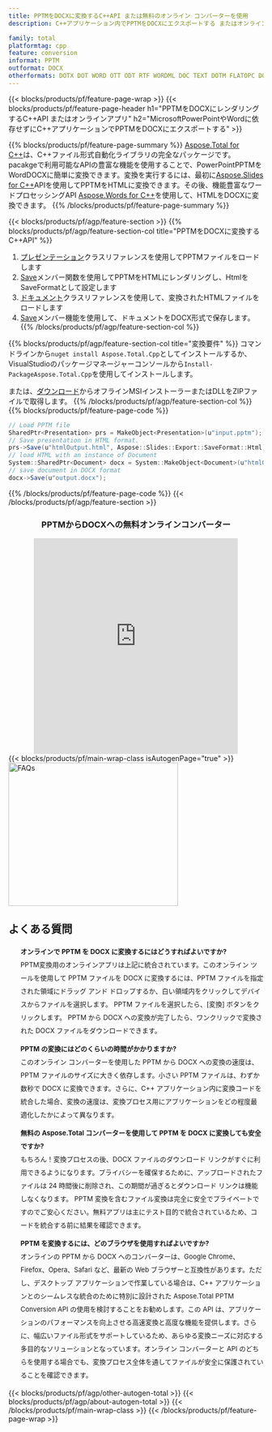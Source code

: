 ```yaml
---
title: PPTMをDOCXに変換するC++API または無料のオンライン コンバーターを使用
description: C++アプリケーション内でPPTMをDOCXにエクスポートする またはオンライン。コードを統合する前に、無料の PPTM から DOCX へのオンライン コンバーターをすばやくテストします。

family: total
platformtag: cpp
feature: conversion
informat: PPTM
outformat: DOCX
otherformats: DOTX DOT WORD OTT ODT RTF WORDML DOC TEXT DOTM FLATOPC DOCM
---
```

{{< blocks/products/pf/feature-page-wrap >}}
{{< blocks/products/pf/feature-page-header h1="PPTMをDOCXにレンダリングするC++API またはオンラインアプリ" h2="MicrosoftPowerPointやWordに依存せずにC++アプリケーションでPPTMをDOCXにエクスポートする" >}}

{{% blocks/products/pf/feature-page-summary %}}
[Aspose.Total for C++](https://products.aspose.com/total/cpp/)は、C++ファイル形式自動化ライブラリの完全なパッケージです。 pacakgeで利用可能なAPIの豊富な機能を使用することで、PowerPointPPTMをWordDOCXに簡単に変換できます。変換を実行するには、最初に[Aspose.Slides for C++](https://products.aspose.com/slides/cpp/)APIを使用してPPTMをHTMLに変換できます。その後、機能豊富なワードプロセッシングAPI [Aspose.Words for C++](https://products.aspose.com/words/cpp/)を使用して、HTMLをDOCXに変換できます。 
{{% /blocks/products/pf/feature-page-summary  %}}

{{< blocks/products/pf/agp/feature-section >}}
{{% blocks/products/pf/agp/feature-section-col title="PPTMをDOCXに変換するC++API" %}}
1. [プレゼンテーション](https://reference.aspose.com/slides/cpp/class/aspose.slides.presentation)クラスリファレンスを使用してPPTMファイルをロードします
2. [Save](https://reference.aspose.com/slides/cpp/class/aspose.slides.presentation#afcd59ec697bf05c10f78c3869de2ec9e)メンバー関数を使用してPPTMをHTMLにレンダリングし、HtmlをSaveFormatとして設定します
3. [ドキュメント](https://reference.aspose.com/words/cpp/class/aspose.words.document)クラスリファレンスを使用して、変換されたHTMLファイルをロードします
4. [Save](https://reference.aspose.com/words/cpp/class/aspose.words.document#save_string)メンバー機能を使用して、ドキュメントをDOCX形式で保存します。
{{% /blocks/products/pf/agp/feature-section-col %}}

{{% blocks/products/pf/agp/feature-section-col title="変換要件" %}}
コマンドラインから```nuget install Aspose.Total.Cpp```としてインストールするか、VisualStudioのパッケージマネージャーコンソールから```Install-PackageAspose.Total.Cpp```を使用してインストールします。

または、[ダウンロード](https://releases.aspose.com/total/cpp)からオフラインMSIインストーラーまたはDLLをZIPファイルで取得します。
{{% /blocks/products/pf/agp/feature-section-col %}}
{{% blocks/products/pf/feature-page-code %}}
```cs
// Load PPTM file
SharedPtr<Presentation> prs = MakeObject<Presentation>(u"input.pptm");
// Save presentation in HTML format.
prs->Save(u"htmlOutput.html", Aspose::Slides::Export::SaveFormat::Html);
// load HTML with an instance of Document
System::SharedPtr<Document> docx = System::MakeObject<Document>(u"htmlOutput.html");
// save document in DOCX format
docx->Save(u"output.docx"); 
```

{{% /blocks/products/pf/feature-page-code %}}
{{< /blocks/products/pf/agp/feature-section >}}

<div class="container-fluid agp-content bg-white aboutfile box-1 vh100 section nopbtm">
<div class=container>
<div class=row>
<div class="demobox tc col-md-12 padding-0" align="center">

<h3>PPTMからDOCXへの無料オンラインコンバーター</h3>

<iframe style="border: none; height: 426px;" scrolling="no" src="https://total-conversion-app-65z5r2lp.qa.k8s.dynabic.com/?to=docx&from=pptm" id="child-iframe" width="80%"></iframe>

</div></div>
</div></div>
{{< blocks/products/pf/main-wrap-class isAutogenPage="true" >}}
<style>.howtolist li{margin-right: 0!important;line-height: 26px;position: relative;margin-bottom: 10px;font-size: 13px;list-style-type: none;}</style>
<div class="col-md-12 tl bg-gray-dark howtolist section">
  <a class="anchor" name="faqpage"></a>
  <div class="container tl dflex" itemscope="" itemtype="https://schema.org/FAQPage">
      <div class="col-md-4 howtosectiongfx">
          <img class="social-panel-hide-on-mobile" src="https://www.groupdocs.cloud/templates/brand/images/groupdocs/conversion/groupdocs_conversion-brand.png" alt="FAQs" width="335" height="283">
      </div>
      <div class="howtosection col-md-8">
          <div>
              <h2>よくある質問</h2>
              <ul>
                  <li itemscope="" itemprop="mainEntity" itemtype="https://schema.org/Question">
                      <div>
                          <span itemprop="name"><b>オンラインで PPTM を DOCX に変換するにはどうすればよいですか?</b></span>
                      </div>
                      <div itemscope="" itemprop="acceptedAnswer" itemtype="https://schema.org/Answer">
                          <span itemprop="text">PPTM変換用のオンラインアプリは上記に統合されています。このオンライン ツールを使用して PPTM ファイルを DOCX に変換するには、PPTM ファイルを指定された領域にドラッグ アンド ドロップするか、白い領域内をクリックしてデバイスからファイルを選択します。 PPTM ファイルを選択したら、[変換] ボタンをクリックします。 PPTM から DOCX への変換が完了したら、ワンクリックで変換された DOCX ファイルをダウンロードできます。</span>
                      </div>
                  </li>
                  <li itemscope="" itemprop="mainEntity" itemtype="https://schema.org/Question">
                      <div>
                          <span itemprop="name"><b>PPTM の変換にはどのくらいの時間がかかりますか?</b></span>
                      </div>
                      <div itemscope="" itemprop="acceptedAnswer" itemtype="https://schema.org/Answer">
                          <span itemprop="text">このオンライン コンバーターを使用した PPTM から DOCX への変換の速度は、PPTM ファイルのサイズに大きく依存します。小さい PPTM ファイルは、わずか数秒で DOCX に変換できます。さらに、C++ アプリケーション内に変換コードを統合した場合、変換の速度は、変換プロセス用にアプリケーションをどの程度最適化したかによって異なります。</span>
                      </div>
                  </li>
                  <li itemscope="" itemprop="mainEntity" itemtype="https://schema.org/Question">
                      <div>
                          <span itemprop="name"><b>無料の Aspose.Total コンバーターを使用して PPTM を DOCX に変換しても安全ですか?</b></span>
                      </div>
                      <div itemscope="" itemprop="acceptedAnswer" itemtype="https://schema.org/Answer">
                          <span itemprop="text">もちろん！変換プロセスの後、DOCX ファイルのダウンロード リンクがすぐに利用できるようになります。プライバシーを確保するために、アップロードされたファイルは 24 時間後に削除され、この期間が過ぎるとダウンロード リンクは機能しなくなります。 PPTM 変換を含むファイル変換は完全に安全でプライベートですのでご安心ください。無料アプリは主にテスト目的で統合されているため、コードを統合する前に結果を確認できます。</span>
                      </div>
                  </li>                 
                  <li itemscope="" itemprop="mainEntity" itemtype="https://schema.org/Question">
                      <div>
                          <span itemprop="name"><b>PPTM を変換するには、どのブラウザを使用すればよいですか?</b></span>
                      </div>
                      <div itemscope="" itemprop="acceptedAnswer" itemtype="https://schema.org/Answer">
                          <span itemprop="text">オンラインの PPTM から DOCX へのコンバーターは、Google Chrome、Firefox、Opera、Safari など、最新の Web ブラウザーと互換性があります。ただし、デスクトップ アプリケーションで作業している場合は、C++ アプリケーションとのシームレスな統合のために特別に設計された Aspose.Total PPTM Conversion API の使用を検討することをお勧めします。この API は、アプリケーションのパフォーマンスを向上させる高速変換と高度な機能を提供します。さらに、幅広いファイル形式をサポートしているため、あらゆる変換ニーズに対応する多目的なソリューションとなっています。オンライン コンバーターと API のどちらを使用する場合でも、変換プロセス全体を通してファイルが安全に保護されていることを確認できます。</span>
                      </div>
                  </li>
              </ul>
          </div>
      </div>
  </div>
{{< blocks/products/pf/agp/other-autogen-total >}}
{{< blocks/products/pf/agp/about-autogen-total >}}
{{< /blocks/products/pf/main-wrap-class >}}
{{< /blocks/products/pf/feature-page-wrap >}}